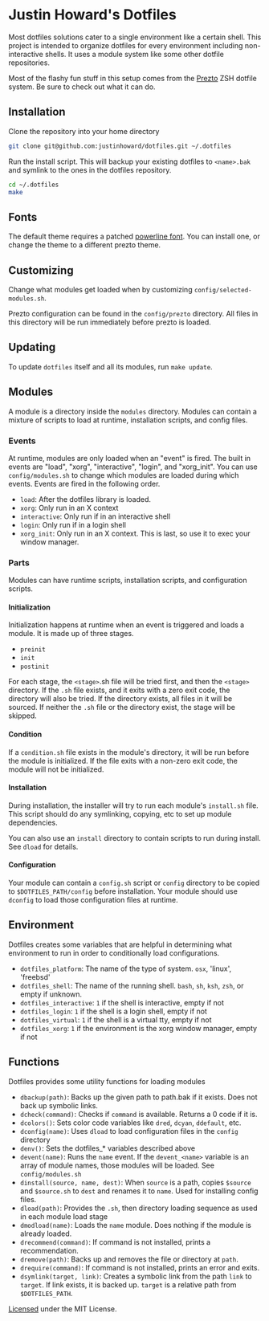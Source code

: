 Justin Howard's Dotfiles
===============================

Most dotfiles solutions cater to a single environment like a certain shell. This
project is intended to organize dotfiles for every environment including
non-interactive shells. It uses a module system like some other dotfile
repositories.

Most of the flashy fun stuff in this setup comes from the
[Prezto](https://github.com/sorin-ionescu/prezto) ZSH dotfile system.
Be sure to check out what it can do.

Installation
--------------------

Clone the repository into your home directory

```bash
git clone git@github.com:justinhoward/dotfiles.git ~/.dotfiles
```

Run the install script. This will backup your existing dotfiles to `<name>.bak`
and symlink to the ones in the dotfiles repository.

```bash
cd ~/.dotfiles
make
```

## Fonts

The default theme requires a patched
[powerline font](https://github.com/powerline/fonts). You can install one,
or change the theme to a different prezto theme.

## Customizing

Change what modules get loaded when by customizing `config/selected-modules.sh`.

Prezto configuration can be found in the `config/prezto` directory.
All files in this directory will be run immediately before prezto is loaded.

## Updating

To update `dotfiles` itself and all its modules, run `make update`.

## Modules

A module is a directory inside the `modules` directory. Modules can contain a
mixture of scripts to load at runtime, installation scripts, and config files.

### Events

At runtime, modules are only loaded when an "event" is fired.
The built in events are "load", "xorg", "interactive", "login", and "xorg_init".
You can use `config/modules.sh` to change which modules are loaded during
which events. Events are fired in the following order.

- `load`: After the dotfiles library is loaded.
- `xorg`: Only run in an X context
- `interactive`: Only run if in an interactive shell
- `login`: Only run if in a login shell
- `xorg_init`: Only run in an X context.
  This is last, so use it to exec your window manager.

### Parts

Modules can have runtime scripts, installation scripts, and
configuration scripts.

#### Initialization

Initialization happens at runtime when an event is triggered and loads a module.
It is made up of three stages.

- `preinit`
- `init`
- `postinit`

For each stage, the `<stage>`.sh file will be tried first, and then the `<stage>`
directory. If the `.sh` file exists, and it exits with a zero exit code, the directory will
also be tried. If the directory exists, all files in it will be sourced. If neither the `.sh`
file or the directory exist, the stage will be skipped.

#### Condition

If a `condition.sh` file exists in the module's directory,
it will be run before the module is initialized. If the file
exits with a non-zero exit code, the module will not be initialized.

#### Installation

During installation, the installer will try to run each module's
`install.sh` file. This script should do any symlinking,
copying, etc to set up module dependencies.

You can also use an `install` directory to contain scripts to run
during install. See `dload` for details.

#### Configuration

Your module can contain a `config.sh` script or `config` directory
to be copied to `$DOTFILES_PATH/config` before installation. Your
module should use `dconfig` to load those configuration files
at runtime.

## Environment

Dotfiles creates some variables that are helpful in determining what
environment to run in order to conditionally load configurations.

- `dotfiles_platform`: The name of the type of system. `osx`, 'linux', 'freebsd'
- `dotfiles_shell`: The name of the running shell. `bash`, `sh`, `ksh`, `zsh`, or empty if unknown.
- `dotfiles_interactive`: `1` if the shell is interactive, empty if not
- `dotfiles_login`: `1` if the shell is a login shell, empty if not
- `dotfiles_virtual`: `1` if the shell is a virtual tty, empty if not
- `dotfiles_xorg`: `1` if the environment is the xorg window manager, empty if not

## Functions

Dotfiles provides some utility functions for loading modules

- `dbackup(path)`: Backs up the given path to path.bak if it exists. Does not back up symbolic links.
- `dcheck(command)`: Checks if `command` is available. Returns a 0 code if it is.
- `dcolors()`: Sets color code variables like `dred`, `dcyan`, `ddefault`, etc.
- `dconfig(name)`: Uses `dload` to load configuration files in the `config` directory
- `denv()`: Sets the dotfiles\_\* variables described above
- `devent(name)`: Runs the `name` event. If the `devent_<name>` variable is an array
  of module names, those modules will be loaded. See `config/modules.sh`
- `dinstall(source, name, dest)`: When `source` is a path, copies `$source` and `$source.sh`
  to `dest` and renames it to `name`. Used for installing config files.
- `dload(path)`: Provides the `.sh`, then directory loading sequence as used in each
  module load stage
- `dmodload(name)`: Loads the `name` module. Does nothing if the module is already loaded.
- `drecommend(command)`: If command is not installed, prints a recommendation.
- `dremove(path)`: Backs up and removes the file or directory at `path`.
- `drequire(command)`: If command is not installed, prints an error and exits.
- `dsymlink(target, link)`: Creates a symbolic link from the path `link` to `target`. If
  link exists, it is backed up. `target` is a relative path from `$DOTFILES_PATH`.

[Licensed](LICENSE.txt) under the MIT License.
